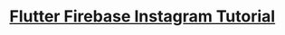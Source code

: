 # [Flutter Firebase Instagram Tutorial](https://marcus-ng.com/p/flutter-firebase-instagram-tutorial)
